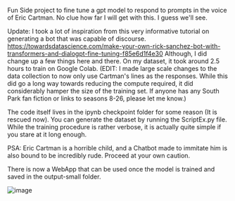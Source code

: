 Fun Side project to fine tune a gpt model to respond to prompts in the voice of Eric Cartman. No clue how far I will get with this. I guess we'll see.

Update: I took a lot of inspiration from this very informative tutorial on generating a bot that was capable of discourse. https://towardsdatascience.com/make-your-own-rick-sanchez-bot-with-transformers-and-dialogpt-fine-tuning-f85e6d1f4e30
Although, I did change up a few things here and there. On my dataset, it took around 2.5 hours to train on Google Colab. (EDIT: I made large scale changes to the data collection to now only use Cartman's lines as the responses. While this did go a long way towards reducing the compute required, it did considerably hamper the size of the training set. If anyone has any South Park fan fiction or links to seasons 8-26, please let me know.)

The code itself lives in the ipynb checkpoint folder for some reason (It is rescued now). You can generate the dataset by running the ScriptEx.py file. While the training procedure is rather verbose, it is actually quite simple if you stare at it long enough. 

PSA: Eric Cartman is a horrible child, and a Chatbot made to immitate him is also bound to be incredibly rude. Proceed at your own caution.

There is now a WebApp that can be used once the model is trained and saved in the output-small folder.

![image](https://user-images.githubusercontent.com/44194916/219517883-0ec10ade-98c2-4037-8280-3106aa8996e5.png)
